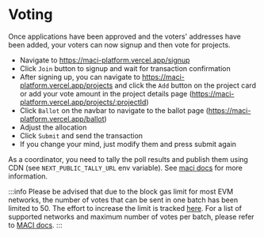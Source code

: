 # Voting

Once applications have been approved and the voters' addresses have been added, your voters can now signup and then vote for projects.

- Navigate to https://maci-platform.vercel.app/signup
- Click `Join` button to signup and wait for transaction confirmation
- After signing up, you can navigate to https://maci-platform.vercel.app/projects and click the `Add` button on the project card or add your vote amount in the project details page (https://maci-platform.vercel.app/projects/:projectId)
- Click `Ballot` on the navbar to navigate to the ballot page (https://maci-platform.vercel.app/ballot)
- Adjust the allocation
- Click `Submit` and send the transaction
- If you change your mind, just modify them and press submit again

As a coordinator, you need to tally the poll results and publish them using CDN (see `NEXT_PUBLIC_TALLY_URL` env variable). See [maci docs](https://maci.pse.dev/docs/integrating#poll-finalization) for more information.

:::info
Please be advised that due to the block gas limit for most EVM networks, the number of votes that can be sent in one batch has been limited to 50. The effort to increase the limit is tracked [here](https://github.com/privacy-scaling-explorations/maci-platform/issues/31). For a list of supported networks and maximum number of votes per batch, please refer to [MACI docs](https://maci.pse.dev/docs/developers-references/smart-contracts/SupportedNetworks).
:::

